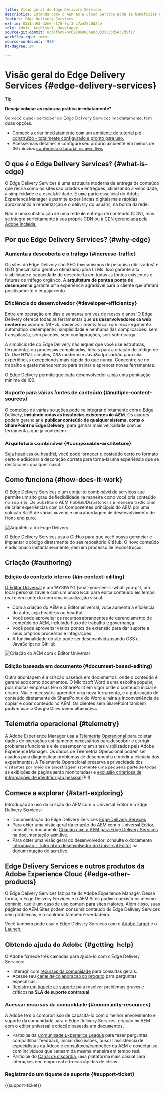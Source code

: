 ```yaml
---
title: Visão geral do Edge Delivery Services
description: Entenda como o AEM as a Cloud Service pode se beneficiar do desempenho e das pontuações perfeitas do Lighthouse, oferecidas pelos Edge Delivery Services.
feature: Edge Delivery Services
exl-id: 03a1aa93-d2e6-4175-9cf3-c7ae25c0d24e
role: Admin, Architect, Developer
source-git-commit: 8cbcfbc074c69396980ba930339563d5437d5f17
workflow-type: tm+mt
source-wordcount: '988'
ht-degree: 2%

---
```



# Visão geral do Edge Delivery Services {#edge-delivery-services}

>[!TIP]
>
>**Deseja colocar as mãos na prática imediatamente?**
>
>Se você quiser participar do Edge Delivery Services imediatamente, tem duas opções.
>* [Comece a criar imediatamente com um ambiente de tutorial pré-construído - totalmente configurado e pronto para uso.](https://www.aem.live/developer/ue-trial)
>* Acesse mais detalhes e configure seu próprio ambiente em menos de 30 minutos [conferindo o tutorial no aem.live.](https://www.aem.live/developer/ue-tutorial)

## O que é o Edge Delivery Services? {#what-is-edge}

O Edge Delivery Services é uma estrutura moderna de entrega de conteúdo que recria como os sites são criados e entregues, otimizando a velocidade, a simplicidade e a escalabilidade. É uma parte essencial do Adobe Experience Manager e permite experiências digitais mais rápidas, aproximando a renderização e o delivery do usuário, na borda da rede.

Não é uma substituição de uma rede de entrega de conteúdo (CDN), mas se integra perfeitamente à sua própria CDN ou à [CDN gerenciada pela Adobe incluída.](/help/implementing/dispatcher/cdn.md)

## Por que Edge Delivery Services? {#why-edge}

### Aumenta a descoberta e o tráfego {#increase-traffic}

Os sites do Edge Delivery são SEO (mecanismos de pesquisa otimizados) e GEO (mecanismo gerativo otimizado) para LLMs. Isso garante alta visibilidade e capacidade de descoberta em todas as fontes existentes e futuras de tráfego orgânico. A **arquitetura de ponta a ponta de desempenho** garante uma experiência agradável para o cliente que afetará positivamente o engajamento.

### Eficiência do desenvolvedor {#developer-efficientcy}

Entre em operação em dias e semanas em vez de meses e anos! O Edge Delivery oferece todas as ferramentas que **os desenvolvedores da web modernos** adoram: GitHub, desenvolvimento local com recarregamento automático, desempenho, simplicidade e nenhuma das complicações: sem transpilação, sem pacotes, sem configurações, sem sobrecarga.

A simplicidade do Edge Delivery não requer que você use estruturas, ferramentas ou processos complicados, ideais para a criação de código de IA. Use HTML simples, CSS moderno e JavaScript padrão para criar experiências excepcionais mais rápido do que nunca. Concentre-se no trabalho e gaste menos tempo para treinar e aprender novas ferramentas.

O Edge Delivery permite que cada desenvolvedor atinja uma pontuação mínima de 100.

### Suporte para várias fontes de conteúdo {#multiple-content-sources}

O conteúdo de várias soluções pode se integrar diretamente com o Edge Delivery, **incluindo todas as instâncias existentes do AEM**. Os autores podem gerenciar e **publicar conteúdo de qualquer sistema, como o SharePoint no Edge Delivery**, para ganhar mais velocidade com as ferramentas que já conhecem.

### Arquitetura combinável {#composable-architeture}

Seja headless ou headful, você pode fornecer o conteúdo certo no formato certo e adicionar a decoração correta para torná-la uma experiência que se destaca em qualquer canal.

## Como funciona {#how-does-it-work}

O Edge Delivery Services é um conjunto combinável de serviços que permite um alto grau de flexibilidade na maneira como você cria conteúdo no seu site. Ele substitui o AEM Publish/Dispatcher e a maneira tradicional de criar experiências com os Componentes principais do AEM por uma solução SaaS de várias nuvens e uma abordagem de desenvolvimento de front-end puro.

![Arquitetura do Edge Delivery](assets/aem-with-eds-architecture.png)

O Edge Delivery Services usa o GitHub para que você possa gerenciar e implantar o código diretamente do seu repositório GitHub. O novo conteúdo é adicionado instantaneamente, sem um processo de reconstrução.

## Criação {#authoring}

### Edição do contexto interno {#in-context-editing}

[O Editor Universal](/help/implementing/universal-editor/introduction.md) é um WYSIWYG (what-you-see-is-what-you-get, um local personalizável e com um único local para editar conteúdo em tempo real e em contexto com uma visualização visual.

* Com a criação do AEM e o Editor universal, você aumenta a eficiência do autor, seja headless ou headful.
* Você pode aproveitar os recursos abrangentes de gerenciamento de conteúdo do AEM, incluindo fluxo de trabalho e governança.
* Você pode aproveitar vários pontos de extensão para dar suporte a seus próprios processos e integrações.
* A funcionalidade do site pode ser desenvolvida usando CSS e JavaScript no GitHub.

![Criação do AEM com o Editor Universal](assets/wysiwyg-authoring.png)

### Edição baseada em documento {#document-based-editing}

[Outra abordagem é a criação baseada em documentos](https://www.aem.live/docs/authoring), onde o conteúdo é gerenciado como documentos. O Microsoft Word é uma escolha popular, pois muitas empresas têm o SharePoint em vigor onde o conteúdo inicial é criado. Não é necessário aprender uma nova ferramenta, e a publicação de conteúdo diretamente do SharePoint e do Word elimina a inconveniência de copiar e colar conteúdo no AEM. Os clientes sem SharePoint também podem usar o Google Drive como alternativa.

## Telemetria operacional {#telemetry}

A Adobe Experience Manager usa a [Telemetria Operacional](https://www.aem.live/docs/operational-telemetry) para coletar dados de operações estritamente necessários para descobrir e corrigir problemas funcionais e de desempenho em sites viabilizados pela Adobe Experience Manager. Os dados de Telemetria Operacional podem ser usados para diagnosticar problemas de desempenho e medir a eficácia dos experimentos. A Telemetria Operacional preserva a privacidade dos visitantes por meio de [amostragem](https://www.aem.live/docs/operational-telemetry#operational-telemetry-data-is-sampled) (somente uma pequena parte de todas as exibições de página serão monitoradas) e [exclusão criteriosa de informações de identificação pessoal](https://www.aem.live/docs/operational-telemetry#what-data-is-being-collected) (PII).

## Comece a explorar {#start-exploring}

Introdução ao uso da criação do AEM com o Universal Editor e o Edge Delivery Services:

* Documentação do Edge Delivery Services [Edge Delivery Services](https://www.aem.live)
* Para obter uma visão geral da criação do AEM com o Universal Editor, consulte o documento [Criação com o AEM para Edge Delivery Services](https://www.aem.live/docs/aem-authoring) na documentação aem.live.
* Para obter uma visão geral do desenvolvedor, consulte o documento [Introdução - Tutorial do desenvolvedor do Universal Editor](https://www.aem.live/developer/ue-tutorial) na documentação do aem.live.

## Edge Delivery Services e outros produtos da Adobe Experience Cloud {#edge-other-products}

O Edge Delivery Services faz parte do Adobe Experience Manager. Dessa forma, o Edge Delivery Services e o AEM Sites podem coexistir no mesmo domínio, que é um caso de uso comum para sites maiores. Além disso, suas páginas do AEM Sites podem consumir conteúdo do Edge Delivery Services sem problemas, e o contrário também é verdadeiro.

Você também pode usar o Edge Delivery Services com o [Adobe Target](https://www.aem.live/developer/target-integration) e o [Launch.](https://experienceleague.adobe.com/pt-br/docs/experience-platform/tags/home)

## Obtendo ajuda do Adobe {#getting-help}

O Adobe fornece três camadas para ajudá-lo com o Edge Delivery Services:

* Interagir com [recursos da comunidade](#community-resources) para consultas gerais.
* Acesse seu [canal de colaboração do produto](#collaboration-channel) para perguntas específicas.
* [Registre um tíquete de suporte](#support-ticket) para resolver problemas graves e críticos **na SLA de suporte contratual**.

### Acessar recursos da comunidade {#community-resources}

A Adobe tem o compromisso de capacitá-lo com o melhor envolvimento e suporte da comunidade para o Edge Delivery Services, criação no AEM com o editor universal e criação baseada em documentos.

* Participe da [Comunidade Experience League](https://adobe.ly/3Q6kTKl) para fazer perguntas, compartilhar feedback, iniciar discussões, buscar assistência de especialistas da Adobe e consultores/campeões da AEM e conectar-se com indivíduos que pensam da mesma maneira em tempo real.
* Participe do [Canal de discórdia](https://discord.gg/aem-live), uma plataforma mais casual para interações em tempo real e trocas rápidas de ideias.

### Registrando um tíquete de suporte {#support-ticket}

{{support-ticket}}
